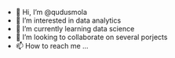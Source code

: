 - 👋 Hi, I’m @qudusmola
- 👀 I’m interested in data analytics
- 🌱 I’m currently learning data science
- 💞️ I’m looking to collaborate on several porjects
- 📫 How to reach me ...

<!---
qudusmola/qudusmola is a ✨ special ✨ repository because its `README.md` (this file) appears on your GitHub profile.
You can click the Preview link to take a look at your changes.
--->
